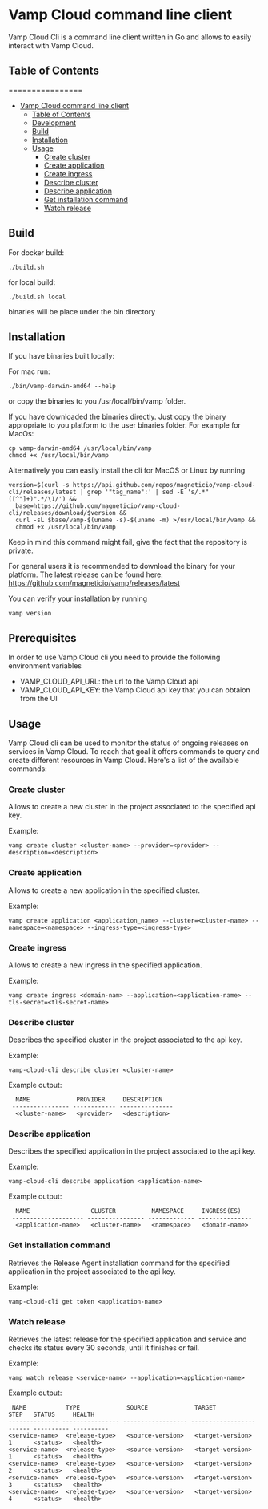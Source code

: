 # Vamp Cloud command line client

Vamp Cloud Cli is a command line client written in Go and allows to easily interact with Vamp Cloud.

## Table of Contents

================

- [Vamp Cloud command line client](#vamp-cloud-command-line-client)
    - [Table of Contents](#table-of-contents)
    - [Development](#development)
    - [Build](#build)
    - [Installation](#installation)
    - [Usage](#usage)
        - [Create cluster](#create-cluster)
        - [Create application](#create-application)
        - [Create ingress](#create-ingress)  
        - [Describe cluster](#describe-cluster)  
        - [Describe application](#describe-application)  
        - [Get installation command](#get-installation-command)
        - [Watch release](#watch-release)                          

## Build

For docker build:

```shell
./build.sh
```

for local build:

```shell
./build.sh local
```

binaries will be place under the bin directory

## Installation

If you have binaries built locally:

For mac run:

```shell
./bin/vamp-darwin-amd64 --help
```

or copy the binaries to you /usr/local/bin/vamp folder.

If you have downloaded the binaries directly. Just copy the binary appropriate to you platform to the user binaries folder. For example for MacOs:

```shell
cp vamp-darwin-amd64 /usr/local/bin/vamp
chmod +x /usr/local/bin/vamp
```

Alternatively you can easily install the cli for MacOS or Linux by running

```shell
version=$(curl -s https://api.github.com/repos/magneticio/vamp-cloud-cli/releases/latest | grep '"tag_name":' | sed -E 's/.*"([^"]+)".*/\1/') &&
  base=https://github.com/magneticio/vamp-cloud-cli/releases/download/$version &&
  curl -sL $base/vamp-$(uname -s)-$(uname -m) >/usr/local/bin/vamp &&
  chmod +x /usr/local/bin/vamp
```

Keep in mind this command might fail, give the fact that the repository is private.

For general users it is recommended to download the binary for your platform.
The latest release can be found here:
https://github.com/magneticio/vamp/releases/latest

You can verify your installation by running

```
vamp version
```

## Prerequisites

In order to use Vamp Cloud cli you need to provide the following environment variables

  - VAMP_CLOUD_API_URL: the url to the Vamp Cloud api
  - VAMP_CLOUD_API_KEY: the Vamp Cloud api key that you can obtaion from the UI


## Usage

Vamp Cloud cli can be used to monitor the status of ongoing releases on services in Vamp Cloud.
To reach that goal it offers commands to query and create different resources in Vamp Cloud.
Here's a list of the available commands:

### Create cluster

Allows to create a new cluster in the project associated to the specified api key.

Example:
```
vamp create cluster <cluster-name> --provider=<provider> --description=<description>
```

### Create application

Allows to create a new application in the specified cluster.

Example:
```
vamp create application <application_name> --cluster=<cluster-name> --namespace=<namespace> --ingress-type=<ingress-type>
```

### Create ingress

Allows to create a new ingress in the specified application.

Example:
```
vamp create ingress <domain-nam> --application=<application-name> --tls-secret=<tls-secret-name>
```

### Describe cluster

Describes the specified cluster in the project associated to the api key.

Example:
```
vamp-cloud-cli describe cluster <cluster-name>
```

Example output:
```
  NAME             PROVIDER     DESCRIPTION
 ---------------- ------------ ---------------
  <cluster-name>   <provider>   <description>

```

### Describe application

Describes the specified application in the project associated to the api key.

Example:
```
vamp-cloud-cli describe application <application-name>
```

Example output:
```
  NAME                 CLUSTER          NAMESPACE     INGRESS(ES)
 -------------------- ---------------- ------------- ---------------
  <application-name>   <cluster-name>   <namespace>   <domain-name>

```

### Get installation command

Retrieves the Release Agent installation command for the specified application in the project associated to the api key.

Example:
```
vamp-cloud-cli get token <application-name>
```

### Watch release

Retrieves the latest release for the specified application and service and checks its status every 30 seconds, until it finishes or fail.

Example:
```
vamp watch release <service-name> --application=<application-name>
```

Example output:
```
 NAME           TYPE             SOURCE             TARGET             STEP   STATUS     HEALTH
-------------- ---------------- ------------------ ------------------ ------ ---------- ----------
<service-name>  <release-type>   <source-version>   <target-version>   1      <status>   <health>
<service-name>  <release-type>   <source-version>   <target-version>   1      <status>   <health>
<service-name>  <release-type>   <source-version>   <target-version>   2      <status>   <health>
<service-name>  <release-type>   <source-version>   <target-version>   3      <status>   <health>
<service-name>  <release-type>   <source-version>   <target-version>   4      <status>   <health>
```